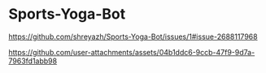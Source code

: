 # Sports-Yoga-Bot
https://github.com/shreyazh/Sports-Yoga-Bot/issues/1#issue-2688117968


https://github.com/user-attachments/assets/04b1ddc6-9ccb-47f9-9d7a-7963fd1abb98

